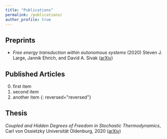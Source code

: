 ```yaml
---
title: "Publications"
permalink: /publications/
author_profile: true
---
```


## Preprints
* *Free energy transduction within autonomous systems* (2020)
	Steven J. Large, Jannik Ehrich, and David A. Sivak  ([arXiv](https://arxiv.org/abs/2008.03402))
	


## Published Articles

0. first item
0. second item
0. another item
{: reversed="reversed"}

## Thesis
*Coupled and Hidden Degrees of Freedom in Stochastic Thermodynamics*, Carl von Ossietzky Universität Oldenburg, 2020 ([arXiv](https://arxiv.org/abs/2007.15223))